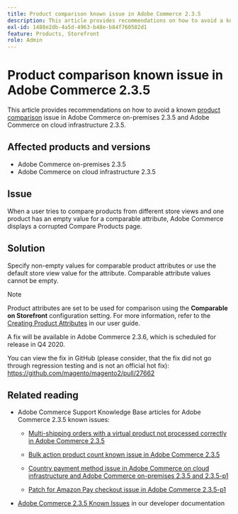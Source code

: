 ```yaml
---
title: Product comparison known issue in Adobe Commerce 2.3.5
description: This article provides recommendations on how to avoid a known [product comparison](https://docs.magento.com/user-guide/marketing/product-compare.html) issue in Adobe Commerce on-premises 2.3.5 and Adobe Commerce on cloud infrastructure 2.3.5.
exl-id: 1488e2db-4a5d-4963-b48e-b84f760582d1
feature: Products, Storefront
role: Admin
---
```

# Product comparison known issue in Adobe Commerce 2.3.5

This article provides recommendations on how to avoid a known [product comparison](https://docs.magento.com/user-guide/marketing/product-compare.html) issue in Adobe Commerce on-premises 2.3.5 and Adobe Commerce on cloud infrastructure 2.3.5.

## Affected products and versions

* Adobe Commerce on-premises 2.3.5
* Adobe Commerce on cloud infrastructure 2.3.5

## Issue

When a user tries to compare products from different store views and one product has an empty value for a comparable attribute, Adobe Commerce displays a corrupted Compare Products page.

## Solution

Specify non-empty values for comparable product attributes or use the default store view value for the attribute. Comparable attribute values cannot be empty.

>[!NOTE]
>
>Product attributes are set to be used for comparison using the **Comparable on Storefront** configuration setting. For more information, refer to the [Creating Product Attributes](https://docs.magento.com/user-guide/stores/attribute-product-create.html#step-4-describe-the-storefront-properties) in our user guide.

A fix will be available in Adobe Commerce 2.3.6, which is scheduled for release in Q4 2020.

You can view the fix in GitHub (please consider, that the fix did not go through regression testing and is not an official hot fix): <https://github.com/magento/magento2/pull/27662>

## Related reading

<ul><li>Adobe Commerce Support Knowledge Base articles for Adobe Commerce 2.3.5 known issues:<ul>
<li>
<p title="Multi-shipping orders with a virtual product not processed correctly in Adobe Commerce 2.3.5"><a href="/help/troubleshooting/miscellaneous/magento-2-3-5-known-issue-virtual-product-multi-ship-orders.md">Multi-shipping orders with a virtual product not processed correctly in Adobe Commerce 2.3.5</a></p>
</li>
<li><a href="/help/troubleshooting/miscellaneous/bulk-action-product-count-known-issue-in-magento-2-3-5.md">Bulk action product count known issue in Adobe Commerce 2.3.5</a></li>
<li>
<p title="Country payment method issue in Adobe Commerce on cloud infrastructure and Adobe Commerce on-premises 2.3.5 and 2.3.5-p1"><a href="/help/troubleshooting/known-issues-patches-attached/magento-2-3-5-2-3-5-p1-patch-country-payment-issue.md">Country payment method issue in Adobe Commerce on cloud infrastructure and Adobe Commerce on-premises 2.3.5 and 2.3.5-p1</a></p>
</li>
<li>
<p title="Patch for Amazon Pay checkout issue in Adobe Commerce 2.3.5-p1"><a href="/help/troubleshooting/payments/patch-for-amazon-pay-checkout-issue-in-magento-2-3-5-p1.md">Patch for Amazon Pay checkout issue in Adobe Commerce 2.3.5-p1</a></p>
</li>
</ul>
</li><li><a href="https://devdocs.magento.com/guides/v2.3/release-notes/release-notes-2-3-5-commerce.html#known-issues">Adobe Commerce 2.3.5 Known Issues</a> in our developer documentation</li></ul>
